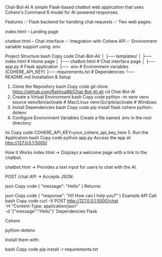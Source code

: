 Chat-Bot-AI
A simple Flask-based chatbot web application that uses Cohere's Command R model for AI-powered responses.

Features
✅ Flask backend for handling chat requests
✅ Two web pages:

index.html – Landing page

chatbot.html – Chat interface
✅ Integration with Cohere API
✅ Environment variable support using .env

Project Structure
bash
Copy code
Chat-Bot-AI/
│
├── templates/
│   ├── index.html        # Home page
│   ├── chatbot.html      # Chat interface page
│
├── app.py                # Flask application
├── .env                  # Environment variables (COHERE_API_KEY)
├── requirements.txt      # Dependencies
└── README.md
Installation & Setup
1. Clone the Repository
bash
Copy code
git clone https://github.com/Rahitya86/Chat-Bot-AI.git
cd Chat-Bot-AI
2. Create a Virtual Environment
bash
Copy code
python -m venv venv
source venv/bin/activate     # Mac/Linux
venv\Scripts\activate        # Windows
3. Install Dependencies
bash
Copy code
pip install flask cohere python-dotenv
4. Configure Environment Variables
Create a file named .env in the root directory:

ini
Copy code
COHERE_API_KEY=your_cohere_api_key_here
5. Run the Application
bash
Copy code
python app.py
Access the app at:
http://127.0.0.1:5000/

How It Works
index.html → Displays a welcome page with a link to the chatbot.

chatbot.html → Provides a text input for users to chat with the AI.

POST /chat API → Accepts JSON:

json
Copy code
{ "message": "Hello" }
Returns:

json
Copy code
{ "response": "Hi! How can I help you?" }
Example API Call
bash
Copy code
curl -X POST http://127.0.0.1:5000/chat \
-H "Content-Type: application/json" \
-d '{"message":"Hello"}'
Dependencies
Flask

Cohere

python-dotenv

Install them with:

bash
Copy code
pip install -r requirements.txt
